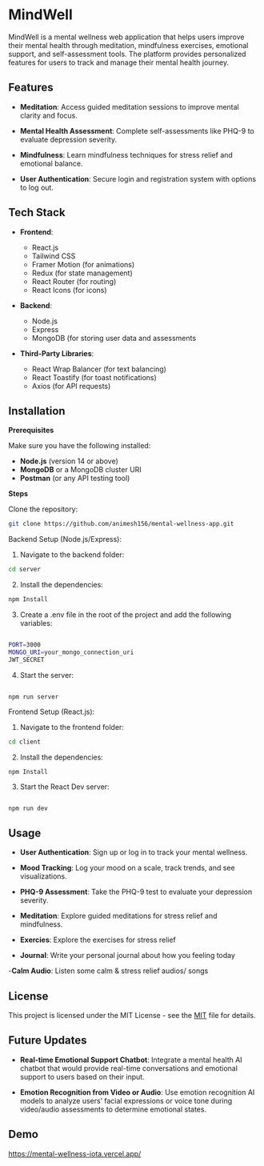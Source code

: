 
# MindWell

MindWell is a mental wellness web application that helps users improve their mental health through meditation, mindfulness exercises, emotional support, and self-assessment tools. The platform provides personalized features for users to track and manage their mental health journey.

## Features

- **Meditation**: Access guided meditation sessions to improve mental clarity and focus.

- **Mental Health Assessment**: Complete self-assessments like PHQ-9 to evaluate depression severity.

- **Mindfulness**: Learn mindfulness techniques for stress relief and emotional balance.

- **User Authentication**: Secure login and registration system with options to log out.





                                                  
## Tech Stack


- **Frontend**:

    - React.js
  - Tailwind CSS
  - Framer Motion (for animations)
  - Redux (for state management)
  - React Router (for routing)
  - React Icons (for icons)


- **Backend**:

   - Node.js
  - Express
  - MongoDB (for storing user data and assessments


- **Third-Party Libraries**:

   - React Wrap Balancer (for text balancing)
  - React Toastify (for toast notifications)
  - Axios (for API requests)






## Installation


**Prerequisites**

Make sure you have the following installed:

- **Node.js** (version 14 or above)
- **MongoDB** or a MongoDB cluster URI
- **Postman** (or any API testing tool)


**Steps**

Clone the repository:

```bash
git clone https://github.com/animesh156/mental-wellness-app.git

```

Backend Setup (Node.js/Express):

1. Navigate to the backend folder:

```bash
cd server

```

2. Install the dependencies:

```bash 
npm Install
```

3. Create a .env file in the root of the project and add the following variables:

```bash

PORT=3000
MONGO_URI=your_mongo_connection_uri
JWT_SECRET


```

4. Start the server:

``` 

npm run server

```




Frontend Setup (React.js):

1. Navigate to the frontend folder:

```bash
cd client

```

2. Install the dependencies:

```bash 
npm Install
```


3. Start the React Dev server:

``` 

npm run dev

```
## Usage

- **User Authentication**: Sign up or log in to track your mental wellness.

- **Mood Tracking**: Log your mood on a scale, track trends, and see visualizations.

- **PHQ-9 Assessment**: Take the PHQ-9 test to evaluate your depression severity.

- **Meditation**: Explore guided meditations for stress relief and mindfulness.

- **Exercies**: Explore the exercises for stress relief

- **Journal**: Write your personal journal about how you feeling today

-**Calm Audio**: Listen some calm & stress relief audios/ songs


## License



This project is licensed under the MIT License - see the [MIT](https://choosealicense.com/licenses/mit/) file for details.


## Future Updates

- **Real-time Emotional Support Chatbot**: Integrate a mental health AI chatbot that would provide real-time conversations and emotional support to users based on their input.

- **Emotion Recognition from Video or Audio**: Use emotion recognition AI models to analyze users’ facial expressions or voice tone during video/audio assessments to determine emotional states.


## Demo

https://mental-wellness-iota.vercel.app/

